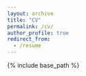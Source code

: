 ```yaml
---
layout: archive
title: "CV"
permalink: /cv/
author_profile: true
redirect_from:
  - /resume
---
```


{% include base_path %}

<object data="github.com/anngelyleeds/anngelyleeds.github.io/files/Anngely.Leeds.CV." type="application/pdf" width="700px" height="700px">
    <embed src="github.com/anngelyleeds/anngelyleeds.github.io/files/Anngely.Leeds.CV.">
